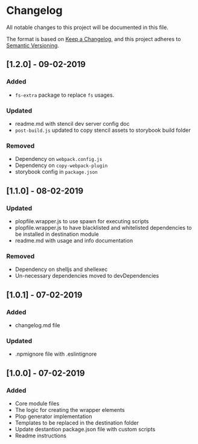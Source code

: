 # Changelog
All notable changes to this project will be documented in this file.

The format is based on [Keep a Changelog](https://keepachangelog.com/en/1.0.0/),
and this project adheres to [Semantic Versioning](https://semver.org/spec/v2.0.0.html).

## [1.2.0] - 09-02-2019
### Added
- `fs-extra` package to replace `fs` usages.

### Updated
- readme.md with stencil dev server config doc
- `post-build.js` updated to copy stencil assets to storybook build folder

### Removed
- Dependency on `webpack.config.js`
- Dependency on `copy-webpack-plugin`
- storybook config in `package.json`

## [1.1.0] - 08-02-2019
### Updated
- plopfile.wrapper.js to use spawn for executing scripts
- plopfile.wrapper.js to have blacklisted and whitelisted dependencies to be installed in destination module
- readme.md with usage and info documentation

### Removed
- Dependency on shelljs and shellexec
- Un-necessary dependencies moved to devDependencies

## [1.0.1] - 07-02-2019
### Added
- changelog.md file

### Updated
- .npmignore file with .eslintignore

## [1.0.0] - 07-02-2019
### Added
- Core module files
- The logic for creating the wrapper elements
- Plop generator implementation
- Templates to be replaced in the destination folder
- Update destantion package.json file with custom scripts
- Readme instructions